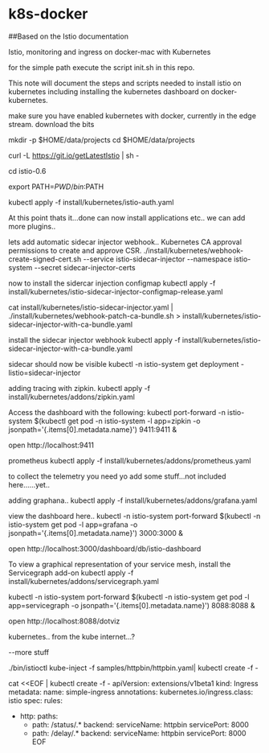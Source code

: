 # k8s-docker

##Based on the Istio documentation


Istio, monitoring and ingress on docker-mac with Kubernetes

for the simple path execute the script init.sh in this repo.

 This note will document the steps and scripts needed to install istio on kubernetes
 including installing the kubernetes dashboard on docker-kubernetes.

 make sure you have enabled kubernetes with docker, currently in the edge stream.
 download the bits

mkdir -p $HOME/data/projects
cd $HOME/data/projects

curl -L https://git.io/getLatestIstio | sh -

cd istio-0.6

export PATH=$PWD/bin:$PATH

kubectl apply -f install/kubernetes/istio-auth.yaml

 At this point thats it...done
 can now install applications etc..
 we can add more plugins..

 lets add automatic sidecar injector webhook..
 Kubernetes CA approval permissions to create and approve CSR.
./install/kubernetes/webhook-create-signed-cert.sh  --service istio-sidecar-injector --namespace istio-system --secret sidecar-injector-certs


 now to install the sidercar injection configmap
kubectl apply -f install/kubernetes/istio-sidecar-injector-configmap-release.yaml

cat install/kubernetes/istio-sidecar-injector.yaml | ./install/kubernetes/webhook-patch-ca-bundle.sh > install/kubernetes/istio-sidecar-injector-with-ca-bundle.yaml

 install the sidecar injector webhook
kubectl apply -f install/kubernetes/istio-sidecar-injector-with-ca-bundle.yaml

 sidecar should now be visible
kubectl -n istio-system get deployment -listio=sidecar-injector

 adding tracing with zipkin.
kubectl apply -f install/kubernetes/addons/zipkin.yaml

 Access the dashboard with the following:
kubectl port-forward -n istio-system $(kubectl get pod -n istio-system -l app=zipkin -o jsonpath='{.items[0].metadata.name}') 9411:9411 &

open  http://localhost:9411


 prometheus
kubectl apply -f install/kubernetes/addons/prometheus.yaml


 to collect the telemetry you need yo add some stuff...not included here......yet..

adding graphana..
kubectl apply -f install/kubernetes/addons/grafana.yaml

 view the dashboard here..
kubectl -n istio-system port-forward $(kubectl -n istio-system get pod -l app=grafana -o jsonpath='{.items[0].metadata.name}') 3000:3000 &

open http://localhost:3000/dashboard/db/istio-dashboard

 To view a graphical representation of your service mesh, install the Servicegraph add-on
kubectl apply -f install/kubernetes/addons/servicegraph.yaml

kubectl -n istio-system port-forward $(kubectl -n istio-system get pod -l app=servicegraph -o jsonpath='{.items[0].metadata.name}') 8088:8088 &   

open http://localhost:8088/dotviz

 kubernetes..
 from the kube internet...?

--more stuff

./bin/istioctl kube-inject -f samples/httpbin/httpbin.yaml| kubectl create -f -

cat <<EOF | kubectl create -f -
apiVersion: extensions/v1beta1
kind: Ingress
metadata:
  name: simple-ingress
  annotations:
    kubernetes.io/ingress.class: istio
spec:
  rules:
  - http:
      paths:
      - path: /status/.*
        backend:
          serviceName: httpbin
          servicePort: 8000
      - path: /delay/.*
        backend:
          serviceName: httpbin
          servicePort: 8000
EOF


